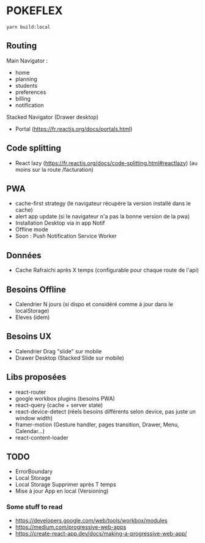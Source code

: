 # POKEFLEX

`yarn build:local`

## Routing

Main Navigator :

- home
- planning
- students
- preferences
- billing
- notification

Stacked Navigator (Drawer desktop)

- Portal (https://fr.reactjs.org/docs/portals.html)

## Code splitting

- React lazy (https://fr.reactjs.org/docs/code-splitting.html#reactlazy) (au moins sur la route /facturation)

## PWA

- cache-first strategy (le navigateur récupère la version installé dans le cache)
- alert app update (si le navigateur n'a pas la bonne version de la pwa)
- Installation Desktop via in app Notif
- Offline mode
- Soon : Push Notification Service Worker

## Données

- Cache Rafraichi après X temps (configurable pour chaque route de l'api)

## Besoins Offline

- Calendrier N jours (si dispo et considéré comme à jour dans le localStorage)
- Eleves (idem)

## Besoins UX

- Calendrier Drag "slide" sur mobile
- Drawer Desktop (Stacked Slide sur mobile)

## Libs proposées

- react-router
- google workbox plugins (besoins PWA)
- react-query (cache + server state)
- react-device-detect (réels besoins différents selon device, pas juste un window width)
- framer-motion (Gesture handler, pages transition, Drawer, Menu, Calendar...)
- react-content-loader

## TODO

- ErrorBoundary
- Local Storage
- Local Storage Supprimer après T temps
- Mise à jour App en local (Versioning)

### Some stuff to read

- https://developers.google.com/web/tools/workbox/modules
- https://medium.com/progressive-web-apps
- https://create-react-app.dev/docs/making-a-progressive-web-app/
